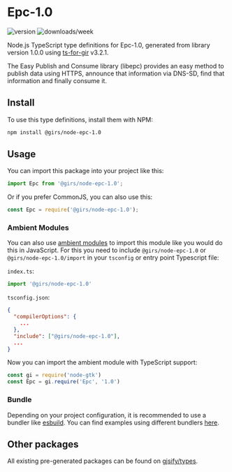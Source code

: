 
# Epc-1.0

![version](https://img.shields.io/npm/v/@girs/node-epc-1.0)
![downloads/week](https://img.shields.io/npm/dw/@girs/node-epc-1.0)


Node.js TypeScript type definitions for Epc-1.0, generated from library version 1.0.0 using [ts-for-gir](https://github.com/gjsify/ts-for-gir) v3.2.1.

The Easy Publish and Consume library (libepc) provides an easy method to publish data using HTTPS, announce that information via DNS-SD, find that information and finally consume it.

## Install

To use this type definitions, install them with NPM:
```bash
npm install @girs/node-epc-1.0
```

## Usage

You can import this package into your project like this:
```ts
import Epc from '@girs/node-epc-1.0';
```

Or if you prefer CommonJS, you can also use this:
```ts
const Epc = require('@girs/node-epc-1.0');
```

### Ambient Modules

You can also use [ambient modules](https://github.com/gjsify/ts-for-gir/tree/main/packages/cli#ambient-modules) to import this module like you would do this in JavaScript.
For this you need to include `@girs/node-epc-1.0` or `@girs/node-epc-1.0/import` in your `tsconfig` or entry point Typescript file:

`index.ts`:
```ts
import '@girs/node-epc-1.0'
```

`tsconfig.json`:
```json
{
  "compilerOptions": {
    ...
  },
  "include": ["@girs/node-epc-1.0"],
  ...
}
```

Now you can import the ambient module with TypeScript support: 

```ts
const gi = require('node-gtk')
const Epc = gi.require('Epc', '1.0')
```


### Bundle

Depending on your project configuration, it is recommended to use a bundler like [esbuild](https://esbuild.github.io/). You can find examples using different bundlers [here](https://github.com/gjsify/ts-for-gir/tree/main/examples).

## Other packages

All existing pre-generated packages can be found on [gjsify/types](https://github.com/gjsify/types).

